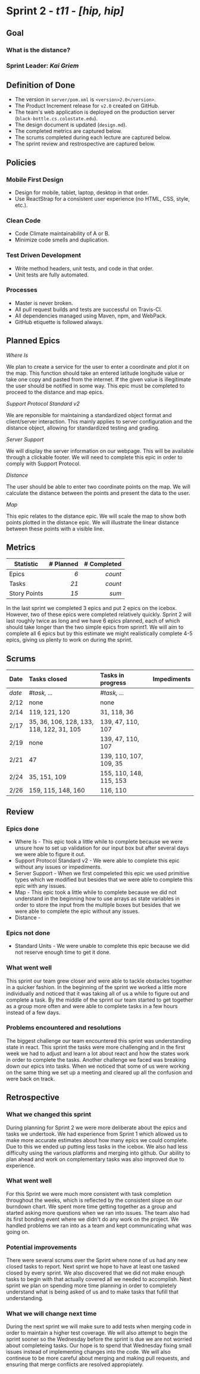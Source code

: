 # Sprint 2 - *t11* - *[hip, hip]*

## Goal

### What is the distance?
### Sprint Leader: *Kai Griem*

## Definition of Done

* The version in `server/pom.xml` is `<version>2.0</version>`.
* The Product Increment release for `v2.0` created on GitHub.
* The team's web application is deployed on the production server (`black-bottle.cs.colostate.edu`).
* The design document is updated (`design.md`).
* The completed metrics are captured below.
* The scrums completed during each lecture are captured below.
* The sprint review and restrospective are captured below.


## Policies

### Mobile First Design
* Design for mobile, tablet, laptop, desktop in that order.
* Use ReactStrap for a consistent user experience (no HTML, CSS, style, etc.).

### Clean Code
* Code Climate maintainability of A or B.
* Minimize code smells and duplication.

### Test Driven Development
* Write method headers, unit tests, and code in that order.
* Unit tests are fully automated.

### Processes
* Master is never broken. 
* All pull request builds and tests are successful on Travis-CI.
* All dependencies managed using Maven, npm, and WebPack.
* GitHub etiquette is followed always.


## Planned Epics

*Where Is*

We plan to create a service for the user to enter a coordinate and plot it on the map. This function should take an entered latitude longitude value or take one copy and pasted from the internet. If the given value is illegitimate the user should be notified in some way. This epic must be completed to proceed to the distance and map epics. 

*Support Protocol Standard v2*

We are reponsible for maintaining a standardized object format and client/server interaction. This mainly applies to server configuration and the distance object, allowing for standardized testing and grading. 

*Server Support*

We will display the server information on our webpage. This will be available through a clickable footer. We will need to complete this epic in order to comply with Support Protocol. 

*Distance*

The user should be able to enter two coordinate points on the map. We will calculate the distance between the points and present the data to the user. 

*Map*

This epic relates to the distance epic. We will scale the map to show both points plotted in the distance epic. We will illustrate the linear distance between these points with a visible line. 

## Metrics

| Statistic | # Planned | # Completed |
| --- | ---: | ---: |
| Epics | *6* | *count* |
| Tasks |  *21*   | *count* | 
| Story Points |  *15*  | *sum* | 

In the last sprint we completed 3 epics and put 2 epics on the icebox. However, two of these epics were completed relatively quickly. Sprint 2 will last roughly twice as long and we have 6 epics planned, each of which should take longer than the two simple epics from sprint1. We will aim to complete all 6 epics but by this estimate we might realistically complete 4-5 epics, giving us plenty to work on during the sprint. 


## Scrums

| Date | Tasks closed  | Tasks in progress | Impediments |
| :--- | :--- | :--- | :--- |
| *date* | *#task, ...* | *#task, ...* |  | 
| 2/12 | none | none | |
| 2/14 | 119, 121, 120 | 31, 118, 36 |  |
| 2/17 | 35, 36, 106, 128, 133, 118, 122, 31, 105 | 139, 47, 110, 107 |  |
| 2/19 | none| 139, 47, 110, 107 |  |
| 2/21 | 47 | 139, 110, 107, 109, 35 |  |
| 2/24 | 35, 151, 109 | 155, 110, 148, 115, 153 |  |
| 2/26 | 159, 115, 148, 160 | 116, 110 |  |


## Review

### Epics done  

* Where Is - This epic took a little while to complete because we were unsure how to set up validation for our input box but after several days we were able to figure it out. 
* Support Protocol Standard v2 - We were able to complete this epic without any issues or impediments.
* Server Support - When we first compeleted this epic we used primitive types which we modified but besides that we were able to complete this epic with any issues.
* Map - This epic took a little while to complete because we did not understand in the beginning how to use arrays as state variables in order to store the input from the multiple boxes but besides that we were able to complete the epic without any issues.
* Distance - 


### Epics not done 

* Standard Units -  We were unable to complete this epic because we did not reserve enough time to get it done.

### What went well

This sprint our team grew closer and were able to tackle obstacles together in a quicker fashion. In the beginning of the sprint we worked a little more individually and noticed that it was taking all of us a while to figure out and complete a task. By the middle of the sprint our team started to get together as a group more often and were able to complete tasks in a few hours instead of a few days.

### Problems encountered and resolutions

The biggest challenge our team encountered this sprint was understanding state in react. This sprint the tasks were more challenging and in the first week we had to adjust and learn a lot about react and how the states work in order to complete the tasks. Another challenge we faced was breaking down our epics into tasks. When we noticed that some of us were working on the same thing we set up a meeting and cleared up all the confusion and were back on track. 

## Retrospective

### What we changed this sprint
During planning for Sprint 2 we were more deliberate about the epics and tasks we undertook. We had experience from Sprint 1 which allowed us to make more accurate estimates about how many epics we could complete. Due to this we ended up putting less tasks in the icebox. We also had less difficulty using the various platforms and merging into github. Our ability to plan ahead and work on complementary tasks was also improved due to experience. 

### What went well

For this Sprint we were much more consistent with task completion throughout the weeks, which is reflected by the consistent slope on our burndown chart. We spent more time getting together as a group and started asking more questions when we ran into issues. The team also had its first bonding event where we didn't do any work on the project. We handled problems we ran into as a team and kept communicating what was going on.

### Potential improvements
There were several scrums over the Sprint where none of us had any new closed tasks to report. Next sprint we hope to have at 
least one tasked closed by every sprint. We also discovered that we did not make enough tasks to begin with that actually covered all we needed to accomplish. Next sprint we plan on spending more time planning in order to completely understand what is being asked of us and to make tasks that fufill that understanding. 

### What we will change next time
During the next sprint we will make sure to add tests when merging code in order to maintain a higher test coverage. We will also attempt to begin the sprint sooner so the Wednesday before the sprint is due we are not worried about completeing tasks. Our hope is to spend that Wednesday fixing small issues instead of implementing changes into the code. We will also contineue to be more careful about merging and making pull requests, and ensuring that merge conflicts are resolved appropiately.
